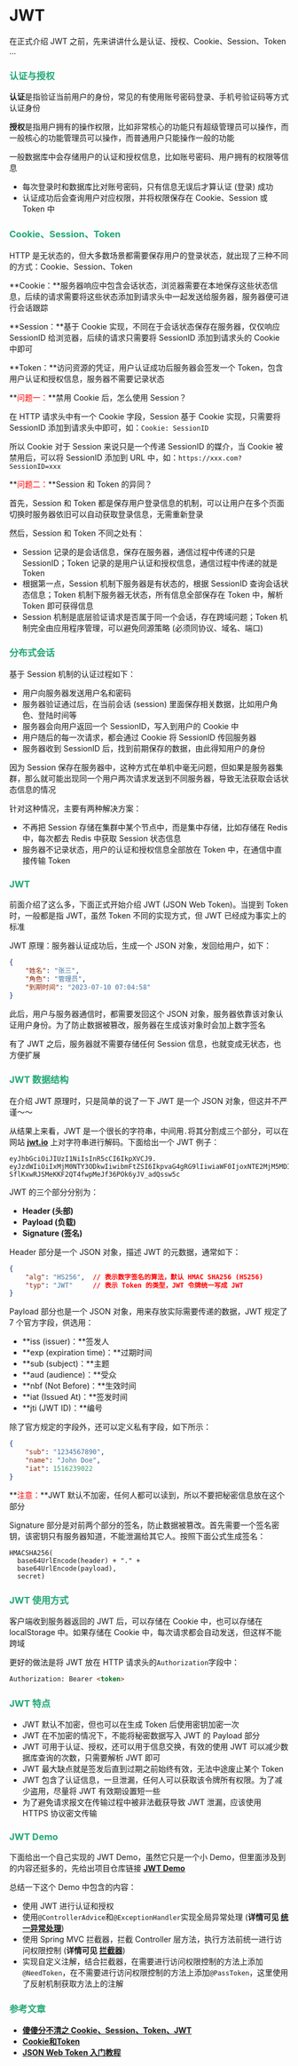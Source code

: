 # JWT

在正式介绍 JWT 之前，先来讲讲什么是认证、授权、Cookie、Session、Token ...

### <font color=#1FA774>认证与授权</font>

**认证**是指验证当前用户的身份，常见的有使用账号密码登录、手机号验证码等方式认证身份

**授权**是指用户拥有的操作权限，比如非常核心的功能只有超级管理员可以操作，而一般核心的功能管理员可以操作，而普通用户只能操作一般的功能

一般数据库中会存储用户的认证和授权信息，比如账号密码、用户拥有的权限等信息

- 每次登录时和数据库比对账号密码，只有信息无误后才算认证 (登录) 成功
- 认证成功后会查询用户对应权限，并将权限保存在 Cookie、Session 或 Token 中

### <font color=#1FA774>Cookie、Session、Token</font>

HTTP 是无状态的，但大多数场景都需要保存用户的登录状态，就出现了三种不同的方式：Cookie、Session、Token

**Cookie：**服务器响应中包含会话状态，浏览器需要在本地保存这些状态信息，后续的请求需要将这些状态添加到请求头中一起发送给服务器，服务器便可进行会话跟踪

**Session：**基于 Cookie 实现，不同在于会话状态保存在服务器，仅仅响应 SessionID 给浏览器，后续的请求只需要将 SessionID 添加到请求头的 Cookie 中即可

**Token：**访问资源的凭证，用户认证成功后服务器会签发一个 Token，包含用户认证和授权信息，服务器不需要记录状态

**<font color='red'>问题一：</font>**禁用 Cookie 后，怎么使用 Session？

在 HTTP 请求头中有一个 Cookie 字段，Session 基于 Cookie 实现，只需要将 SessionID 添加到请求头中即可，如：`Cookie: SessionID`

所以 Cookie 对于 Session 来说只是一个传递 SessionID 的媒介，当 Cookie 被禁用后，可以将 SessionID 添加到 URL 中，如：`https://xxx.com?SessionID=xxx`

**<font color='red'>问题二：</font>**Session 和 Token 的异同？

首先，Session 和 Token 都是保存用户登录信息的机制，可以让用户在多个页面切换时服务器依旧可以自动获取登录信息，无需重新登录

然后，Session 和 Token 不同之处有：

- Session 记录的是会话信息，保存在服务器，通信过程中传递的只是 SessionID；Token 记录的是用户认证和授权信息，通信过程中传递的就是 Token
- 根据第一点，Session 机制下服务器是有状态的，根据 SessionID 查询会话状态信息；Token 机制下服务器无状态，所有信息全部保存在 Token 中，解析 Token 即可获得信息
- Session 机制是底层验证请求是否属于同一个会话，存在跨域问题；Token 机制完全由应用程序管理，可以避免同源策略 (必须同协议、域名、端口)

### <font color=#1FA774>分布式会话</font>

基于 Session 机制的认证过程如下：

- 用户向服务器发送用户名和密码
- 服务器验证通过后，在当前会话 (session) 里面保存相关数据，比如用户角色、登陆时间等
- 服务器会向用户返回一个 SessionID，写入到用户的 Cookie 中
- 用户随后的每一次请求，都会通过 Cookie 将 SessionID 传回服务器
- 服务器收到 SessionID 后，找到前期保存的数据，由此得知用户的身份

因为 Session 保存在服务器中，这种方式在单机中毫无问题，但如果是服务器集群，那么就可能出现同一个用户两次请求发送到不同服务器，导致无法获取会话状态信息的情况

针对这种情况，主要有两种解决方案：

- 不再把 Session 存储在集群中某个节点中，而是集中存储，比如存储在 Redis 中，每次都去 Redis 中获取 Session 状态信息
- 服务器不记录状态，用户的认证和授权信息全部放在 Token 中，在通信中直接传输 Token

### <font color=#1FA774>JWT</font>

前面介绍了这么多，下面正式开始介绍 JWT (JSON Web Token)。当提到 Token 时，一般都是指 JWT，虽然 Token 不同的实现方式，但 JWT 已经成为事实上的标准

JWT 原理：服务器认证成功后，生成一个 JSON 对象，发回给用户，如下：

```json
{
    "姓名": "张三",
    "角色": "管理员",
    "到期时间": "2023-07-10 07:04:58"
}
```

此后，用户与服务器通信时，都需要发回这个 JSON 对象，服务器依靠该对象认证用户身份。为了防止数据被篡改，服务器在生成该对象时会加上数字签名

有了 JWT 之后，服务器就不需要存储任何 Session 信息，也就变成无状态，也方便扩展

### <font color=#1FA774>JWT 数据结构</font>

在介绍 JWT 原理时，只是简单的说了一下 JWT 是一个 JSON 对象，但这并不严谨～～

从结果上来看，JWT 是一个很长的字符串，中间用`.`将其分割成三个部分，可以在网站 **[jwt.io](https://jwt.io/)** 上对字符串进行解码。下面给出一个 JWT 例子：

```
eyJhbGciOiJIUzI1NiIsInR5cCI6IkpXVCJ9.
eyJzdWIiOiIxMjM0NTY3ODkwIiwibmFtZSI6IkpvaG4gRG9lIiwiaWF0IjoxNTE2MjM5MDIyfQ.
SflKxwRJSMeKKF2QT4fwpMeJf36POk6yJV_adQssw5c
```

JWT 的三个部分分别为：

- **Header (头部)**
- **Payload (负载)**
- **Signature (签名)**

Header 部分是一个 JSON 对象，描述 JWT 的元数据，通常如下：

```json
{
    "alg": "HS256",  // 表示数字签名的算法，默认 HMAC SHA256 (HS256)
    "typ": "JWT"     // 表示 Token 的类型，JWT 令牌统一写成 JWT
}
```

Payload 部分也是一个 JSON 对象，用来存放实际需要传递的数据，JWT 规定了 7 个官方字段，供选用：

- **iss (issuer)：**签发人
- **exp (expiration time)：**过期时间
- **sub (subject)：**主题
- **aud (audience)：**受众
- **nbf (Not Before)：**生效时间
- **iat (Issued At)：**签发时间
- **jti (JWT ID)：**编号

除了官方规定的字段外，还可以定义私有字段，如下所示：

```json
{
    "sub": "1234567890",
    "name": "John Doe",
    "iat": 1516239022
}
```

**<font color='red'>注意：</font>**JWT 默认不加密，任何人都可以读到，所以不要把秘密信息放在这个部分

Signature 部分是对前两个部分的签名，防止数据被篡改。首先需要一个签名密钥，该密钥只有服务器知道，不能泄漏给其它人。按照下面公式生成签名：

```
HMACSHA256(
  base64UrlEncode(header) + "." +
  base64UrlEncode(payload),
  secret)
```

### <font color=#1FA774>JWT 使用方式</font>

客户端收到服务器返回的 JWT 后，可以存储在 Cookie 中，也可以存储在 localStorage 中。如果存储在 Cookie 中，每次请求都会自动发送，但这样不能跨域

更好的做法是将 JWT 放在 HTTP 请求头的`Authorization`字段中：

```html
Authorization: Bearer <token>
```

### <font color=#1FA774>JWT 特点</font>

- JWT 默认不加密，但也可以在生成 Token 后使用密钥加密一次
- JWT 在不加密的情况下，不能将秘密数据写入 JWT 的 Payload 部分
- JWT 可用于认证、授权，还可以用于信息交换，有效的使用 JWT 可以减少数据库查询的次数，只需要解析 JWT 即可
- JWT 最大缺点就是签发后直到过期之前始终有效，无法中途废止某个 Token
- JWT 包含了认证信息，一旦泄漏，任何人可以获取该令牌所有权限。为了减少盗用，尽量将 JWT 有效期设置短一些
- 为了避免请求报文在传输过程中被非法截获导致 JWT 泄漏，应该使用 HTTPS 协议密文传输

### <font color=#1FA774>JWT Demo</font>

下面给出一个自己实现的 JWT Demo，虽然它只是一个小 Demo，但里面涉及到的内容还挺多的，先给出项目仓库链接 **[JWT Demo](https://github.com/LFool/JWT-Demo.git)**

总结一下这个 Demo 中包含的内容：

- 使用 JWT 进行认证和授权
- 使用`@ControllerAdvice`和`@ExceptionHandler`实现全局异常处理 (**详情可见 [统一异常处理](./Spring-MVC.html#统一异常处理)**)
- 使用 Spring MVC 拦截器，拦截 Controller 层方法，执行方法前统一进行访问权限控制 (**详情可见 [拦截器](./Spring-MVC.html#font-color1fa774拦截器font)**)
- 实现自定义注解，结合拦截器，在需要进行访问权限控制的方法上添加`@NeedToken`，在不需要进行访问权限控制的方法上添加`@PassToken`，这里使用了反射机制获取方法上的注解

### <font color=#1FA774>参考文章</font>

- **[傻傻分不清之 Cookie、Session、Token、JWT](https://juejin.cn/post/6844904034181070861)**
- **[Cookie和Token](https://www.jianshu.com/p/ce9802589143)**
- **[JSON Web Token 入门教程](http://www.ruanyifeng.com/blog/2018/07/json_web_token-tutorial.html)**